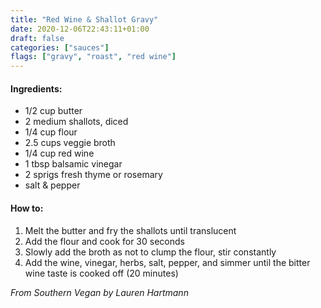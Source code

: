 ```yaml
---
title: "Red Wine & Shallot Gravy"
date: 2020-12-06T22:43:11+01:00
draft: false
categories: ["sauces"]
flags: ["gravy", "roast", "red wine"]
---
```


#### Ingredients:

* 1/2 cup butter
* 2 medium shallots, diced
* 1/4 cup flour
* 2.5 cups veggie broth
* 1/4 cup red wine
* 1 tbsp balsamic vinegar
* 2 sprigs fresh thyme or rosemary
* salt & pepper

#### How to:

1. Melt the butter and fry the shallots until translucent
2. Add the flour and cook for 30 seconds
3. Slowly add the broth as not to clump the flour, stir constantly
4. Add the wine, vinegar, herbs, salt, pepper, and simmer until the bitter wine taste is cooked off (20 minutes)

_From Southern Vegan by Lauren Hartmann_
